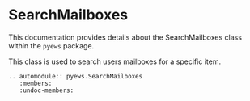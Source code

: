 # SearchMailboxes

This documentation provides details about the SearchMailboxes class within the `pyews` package.

This class is used to search users mailboxes for a specific item.

```eval_rst
.. automodule:: pyews.SearchMailboxes
   :members:
   :undoc-members:
```